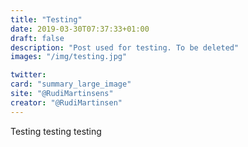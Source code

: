 ```yaml
---
title: "Testing"
date: 2019-03-30T07:37:33+01:00
draft: false
description: "Post used for testing. To be deleted"
images: "/img/testing.jpg"

twitter:
card: "summary_large_image"
site: "@RudiMartinsens"
creator: "@RudiMartinsen"
---
```


Testing testing testing

<!-- {{< figure src="/img/testing.jpg" >}} -->